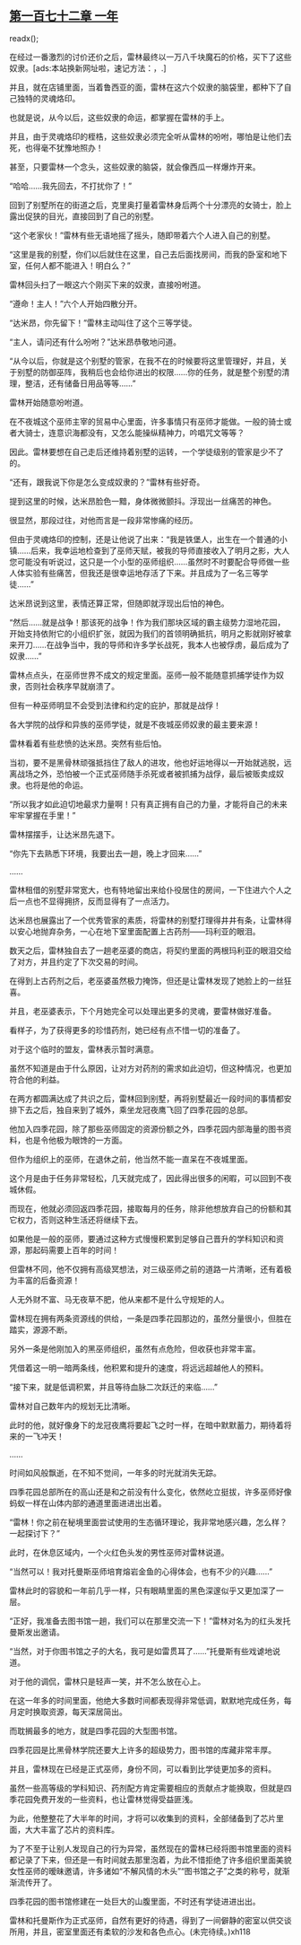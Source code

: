 ## [第一百七十二章 一年](https://www.xxbiquge.com/11_11222/8798969.html)
readx();

  在经过一番激烈的讨价还价之后，雷林最终以一万八千块魔石的价格，买下了这些奴隶。[ads:本站换新网址啦，速记方法：，.]

  并且，就在店铺里面，当着鲁西亚的面，雷林在这六个奴隶的脑袋里，都种下了自己独特的灵魂烙印。

  也就是说，从今以后，这些奴隶的命运，都掌握在雷林的手上。

  并且，由于灵魂烙印的桎梏，这些奴隶必须完全听从雷林的吩咐，哪怕是让他们去死，也得毫不犹豫地照办！

  甚至，只要雷林一个念头，这些奴隶的脑袋，就会像西瓜一样爆炸开来。

  “哈哈……我先回去，不打扰你了！”

  回到了别墅所在的街道之后，克里奥打量着雷林身后两个十分漂亮的女骑士，脸上露出促狭的目光，直接回到了自己的别墅。

  “这个老家伙！”雷林有些无语地摇了摇头，随即带着六个人进入自己的别墅。

  “这里是我的别墅，你们以后就住在这里，自己去后面找房间，而我的卧室和地下室，任何人都不能进入！明白么？”

  雷林回头扫了一眼这六个刚买下来的奴隶，直接吩咐道。

  “遵命！主人！”六个人开始四散分开。

  “达米昂，你先留下！”雷林主动叫住了这个三等学徒。

  “主人，请问还有什么吩咐？”达米昂恭敬地问道。

  “从今以后，你就是这个别墅的管家，在我不在的时候要将这里管理好，并且，关于别墅的防御巫阵，我稍后也会给你进出的权限……你的任务，就是整个别墅的清理，整洁，还有储备日用品等等……”

  雷林开始随意吩咐道。

  在不夜城这个巫师主宰的贸易中心里面，许多事情只有巫师才能做。一般的骑士或者大骑士，连意识海都没有，又怎么能操纵精神力，吟唱咒文等等？

  因此。雷林要想在自己走后还维持着别墅的运转，一个学徒级别的管家是少不了的。

  “还有，跟我说下你是怎么变成奴隶的？”雷林有些好奇。

  提到这里的时候，达米昂脸色一黯，身体微微颤抖。浮现出一丝痛苦的神色。

  很显然，那段过往，对他而言是一段非常惨痛的经历。

  但由于灵魂烙印的控制，还是让他说了出来：“我是铁堡人，出生在一个普通的小镇……后来，我幸运地检查到了巫师天赋，被我的导师直接收入了明月之影，大人您可能没有听说过，这只是一个小型的巫师组织……虽然时不时要配合导师做一些人体实验有些痛苦，但我还是很幸运地存活了下来。并且成为了一名三等学徒……”

  达米昂说到这里，表情还算正常，但随即就浮现出后怕的神色。

  “然后……就是战争！那该死的战争！作为我们那块区域的霸主级势力湿地花园，开始支持依附它的小组织扩张，就因为我们的首领明确抵抗，明月之影就刚好被拿来开刀……在战争当中，我的导师和许多学长战死，我本人也被俘虏，最后成为了奴隶……”

  雷林点点头，在巫师世界不成文的规定里面。巫师一般不能随意抓捕学徒作为奴隶，否则社会秩序早就崩溃了。

  但有一种巫师明显不会受到法律和约定的庇护，那就是战俘！

  各大学院的战俘和异族的巫师学徒，就是不夜城巫师奴隶的最主要来源！

  雷林看着有些悲愤的达米昂。突然有些后怕。

  当初，要不是黑骨林顽强抵挡住了敌人的进攻，他也好运地得以一开始就逃脱，远离战场之外，恐怕被一个正式巫师随手杀死或者被抓捕为战俘，最后被贩卖成奴隶。也将是他的命运。

  “所以我才如此迫切地最求力量啊！只有真正拥有自己的力量，才能将自己的未来牢牢掌握在手里！”

  雷林摆摆手，让达米昂先退下。

  “你先下去熟悉下环境，我要出去一趟，晚上才回来……”

  ……

  雷林租借的别墅非常宽大，也有特地留出来给仆役居住的房间，一下住进六个人之后一点也不显得拥挤，反而显得有了一点活力。

  达米昂也展露出了一个优秀管家的素质，将雷林的别墅打理得井井有条，让雷林得以安心地抛弃杂务，一心在地下室里面配置上古药剂——玛利亚的眼泪。

  数天之后，雷林独自去了一趟老巫婆的商店，将契约里面的两根玛利亚的眼泪交给了对方，并且约定了下次交易的时间。

  在得到上古药剂之后，老巫婆虽然极力掩饰，但还是让雷林发现了她脸上的一丝狂喜。

  并且，老巫婆表示，下个月她完全可以处理出更多的灵魂，要雷林做好准备。

  看样子，为了获得更多的珍惜药剂，她已经有点不惜一切的准备了。

  对于这个临时的盟友，雷林表示暂时满意。

  虽然不知道是由于什么原因，让对方对药剂的需求如此迫切，但这种情况，也更加符合他的利益。

  在两方都圆满达成了共识之后，雷林回到别墅，再将别墅最近一段时间的事情都安排下去之后，独自来到了城外，乘坐龙冠夜鹰飞回了四季花园的总部。

  他加入四季花园，除了那些巫师固定的资源份额之外，四季花园内部海量的图书资料，也是令他极为眼馋的一方面。

  但作为组织上的巫师，在退休之前，他当然不能一直呆在不夜城里面。

  这个月是由于任务非常轻松，几天就完成了，因此得出很多的闲暇，可以回到不夜城休假。

  而现在，他就必须回返四季花园，接取每月的任务，除非他想放弃自己的份额和其它权力，否则这种生活还将继续下去。

  如果他是一般的巫师，要通过这种方式慢慢积累到足够自己晋升的学科知识和资源，那起码需要上百年的时间！

  但雷林不同，他不仅拥有高级冥想法，对三级巫师之前的道路一片清晰，还有着极为丰富的后备资源！

  人无外财不富、马无夜草不肥，他从来都不是什么守规矩的人。

  雷林现在拥有两条资源线的供给，一条是四季花园那边的，虽然分量很小，但胜在踏实，源源不断。

  另外一条是他刚加入的黑巫师组织，虽然有点危险，但收获也非常丰富。

  凭借着这一明一暗两条线，他积累和提升的速度，将远远超越他人的预料。

  “接下来，就是低调积累，并且等待血脉二次跃迁的来临……”

  雷林对自己数年内的规划无比清晰。

  此时的他，就好像身下的龙冠夜鹰将要起飞之时一样，在暗中默默蓄力，期待着将来的一飞冲天！

  ……

  时间如风般飘逝，在不知不觉间，一年多的时光就消失无踪。

  四季花园总部所在的高山还是和之前没有什么变化，依然屹立挺拔，许多巫师好像蚂蚁一样在山体内部的通道里面进进出出着。

  “雷林！你之前在秘境里面尝试使用的生态循环理论，我非常地感兴趣，怎么样？一起探讨下？”

  此时，在休息区域内，一个火红色头发的男性巫师对雷林说道。

  “当然可以！我对托曼斯巫师培育熔岩金鱼的心得体会，也有不少的兴趣……”

  雷林此时的容貌和一年前几乎一样，只有眼睛里面的黑色深邃似乎又更加深了一层。

  “正好，我准备去图书馆一趟，我们可以在那里交流一下！”雷林对名为的红头发托曼斯发出邀请。

  “当然，对于你图书馆之子的大名，我可是如雷贯耳了……”托曼斯有些戏谑地说道。

  对于他的调侃，雷林只是轻声一笑，并不怎么放在心上。

  在这一年多的时间里面，他绝大多数时间都表现得非常低调，默默地完成任务，每月定时换取资源，每天深居简出。

  而耽搁最多的地方，就是四季花园的大型图书馆。

  四季花园是比黑骨林学院还要大上许多的超级势力，图书馆的库藏非常丰厚。

  并且，雷林现在已经是正式巫师，身份不同，可以看到比学徒更加多的资料。

  虽然一些高等级的学科知识、药剂配方肯定需要相应的贡献点才能换取，但就是四季花园免费开发的一些资料，也让雷林觉得受益匪浅。

  为此，他整整花了大半年的时间，才将可以收集到的资料，全部储备到了芯片里面，大大丰富了芯片的资料库。

  为了不至于让别人发现自己的行为异常，虽然现在的雷林已经将图书馆里面的资料都记录了下来，但还是一有时间就去那里泡着，为此不惜拒绝了许多组织里面美貌女性巫师的暧昧邀请，许多诸如“不解风情的木头”“图书馆之子”之类的称号，就渐渐流传开了。

  四季花园的图书馆修建在一处巨大的山腹里面，不时还有学徒进进出出。

  雷林和托曼斯作为正式巫师，自然有更好的待遇，得到了一间僻静的密室以供交谈所用，并且，密室里面还有柔软的沙发和各色点心。(未完待续。)xh118
